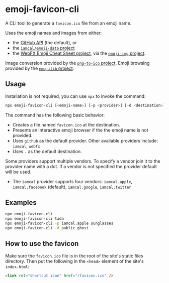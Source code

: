 # emoji-favicon-cli

A CLI tool to generate a `favicon.ico` file from an emoji name.

Uses the emoji names and images from either:

- the [GitHub API](https://developer.github.com/v3/emojis/) (the default), or
- the [`iamcal/emoji-data` project](https://github.com/iamcal/emoji-data)
- the [WebFX Emoji Cheat Sheet project](https://github.com/WebpageFX/emoji-cheat-sheet.com), via the [`emoji-img` project](https://github.com/rumkin/emoji-img).

Image conversion provided by the [`png-to-ico` project](https://github.com/steambap/png-to-ico). Emoji browsing provided by the [`emojilib` project](https://github.com/muan/emojilib).

## Usage

Installation is not required, you can use `npx` to invoke the command:

```bash
npx emoji-favicon-cli [<emoji-name>] [-p <provider>] [-d <destination>]
```

The command has the following basic behavior:

- Creates a file named `favicon.ico` at the destination.
- Presents an interactive emoji browser if the the emoji name is not provided.
- Uses `github` as the default provider. Other available providers include: `iamcal`, `webfx`
- Uses `.` as the default destination.

Some providers support multiple vendors. To specify a vendor join it to the provider name with a dot. If a vendor is not specified the provider default will be used.

- The `iamcal` provider supports four vendors: `iamcal.apple`, `iamcal.facebook` (default), `iamcal.google`, `iamcal.twitter`

## Examples

```bash
npx emoji-favicon-cli
npx emoji-favicon-cli tada
npx emoji-favicon-cli -p iamcal.apple sunglasses
npx emoji-favicon-cli -d public ghost
```

## How to use the favicon

Make sure the `favicon.ico` file is in the root of the site's static files directory. Then put the following in the `<head>` element of the site's `index.html`:

```html
<link rel="shortcut icon" href="/favicon.ico" />
```
